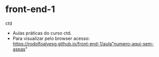 # front-end-1
ctd
- Aulas práticas do curso ctd.
- Para visualizar pelo browser acesso: https://rodolfoalvesg.github.io/front-end-1/aula"numero-aqui-sem-aspas"
